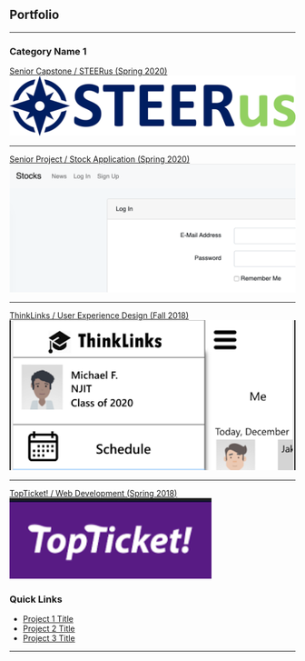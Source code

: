 ## Portfolio

---

### Category Name 1 

[Senior Capstone / STEERus (Spring 2020) ](/project1)
<img src="images/STEERus_final.jpg?raw=true"/>

---
[Senior Project / Stock Application (Spring 2020)](/project2)
<img src="images/stocks.am preview.png?raw=true"/>

---
[ThinkLinks / User Experience Design (Fall 2018)](/project3)
<img src="images/thinklinks preview.png?raw=true"/>

---
[TopTicket! / Web Development (Spring 2018)](/project3)
<img src="images/TopTicket preview.png?raw=true"/>


### Quick Links

- [Project 1 Title](http://example.com/)
- [Project 2 Title](http://example.com/)
- [Project 3 Title](http://example.com/)

---


